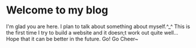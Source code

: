 # Welcome to my blog

I'm glad you are here. I plan to talk about something about myself.^_^
This is the first time I try to build a website and it doesn;t work out quite well...
Hope that it can be better in the future.
Go! Go Cheer~
    
